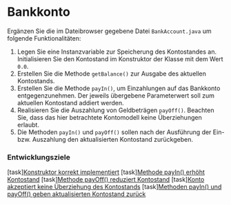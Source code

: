 # Bankkonto

Ergänzen Sie die im Dateibrowser gegebene Datei `BankAccount.java` um folgende Funktionalitäten:

1. Legen Sie eine Instanzvariable zur Speicherung des Kontostandes an. Initialisieren Sie den Kontostand im Konstruktor der Klasse mit dem Wert `0.0`.
2. Erstellen Sie die Methode `getBalance()` zur Ausgabe des aktuellen Kontostands.
3. Erstellen Sie die Methode `payIn()`, um Einzahlungen auf das Bankkonto entgegenzunehmen. Der jeweils übergebene Parameterwert soll zum aktuellen Kontostand addiert werden. 
4. Realisieren Sie die Auszahlung von Geldbeträgen `payOff()`. Beachten Sie, dass das hier betrachtete Kontomodell keine Überziehungen erlaubt.
5. Die Methoden `payIn()` und `payOff()` sollen nach der Ausführung der Ein- bzw. Auszahlung den aktualisierten Kontostand zurückgeben.

### Entwicklungsziele
[task][Konstruktor korrekt implementiert](checkInitialization)
[task][Methode payIn() erhöht Kontostand](checkPayIn)
[task][Methode payOff() reduziert Kontostand](checkPayOff)
[task][Konto akzeptiert keine Überziehung des Kontostands](CheckNoNegativeBalance)
[task][Methoden payIn() und payOff() geben aktualisierten Kontostand zurück](checkReturnValues)